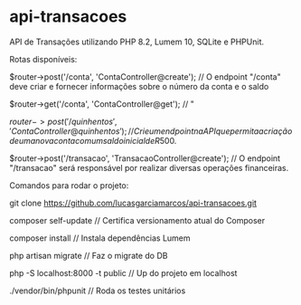 # api-transacoes
API de Transações utilizando PHP 8.2, Lumem 10, SQLite e PHPUnit.



Rotas disponíveis:


$router->post('/conta', 'ContaController@create');          // O endpoint "/conta" deve criar e fornecer informações sobre o número da conta e o saldo 


$router->get('/conta', 'ContaController@get');              // "


$router->post('/quinhentos', 'ContaController@quinhentos'); // Crie um endpoint na API que permita a criação de uma nova conta com um saldo inicial de R$500.


$router->post('/transacao', 'TransacaoController@create');  // O endpoint "/transacao" será responsável por realizar diversas operações financeiras. 



Comandos para rodar o projeto: 


git clone https://github.com/lucasgarciamarcos/api-transacoes.git 



composer self-update                // Certifica versionamento atual do Composer 


composer install                    // Instala dependências Lumem 


php artisan migrate                 // Faz o migrate do DB 


php -S localhost:8000 -t public     // Up do projeto em localhost 


./vendor/bin/phpunit                // Roda os testes unitários 


